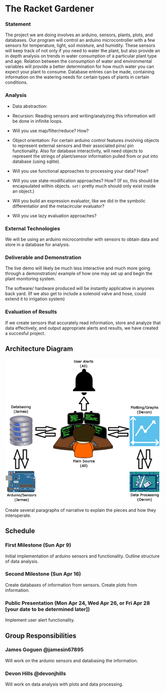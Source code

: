 # The Racket Gardener

### Statement
  
  The project we are doing involves an arduino, sensors, plants, plots, and databases. Our program will control an arduino microcontroller with a few sensors for temperature, light, soil moisture, and humidity. These sensors will keep track of not only if you need to water the plant, but also provide an in depth analysis on trends in water consumption of a particular plant type and age. Relation between the consumption of water and environmental variables will provide a better determination for how much water you can expect your plant to consume. Database entries can be made, containing information on the watering needs for certain types of plants in certain conditions.
  
### Analysis

- Data abstraction: 
  
- Recursion: Reading sensors and writing/analyzing this information will be done in infinite loops.
  
- Will you use map/filter/reduce? How? 

- Object orientation: For certain arduino control features involving objects to represent external sensors and their associated pins/ pin functionality. Also for database interactivity, will need objects to represent the strings of plant/sensor information pulled from or put into database (using sqlite).
  
- Will you use functional approaches to processing your data? How?

- Will you use state-modification approaches? How? (If so, this should be encapsulated within objects. `set!` pretty much should only exist inside an object.)

- Will you build an expression evaluator, like we did in the symbolic differentatior and the metacircular evaluator?

- Will you use lazy evaluation approaches?

### External Technologies

We will be using an arduino microcontroller with sensors to obtain data and store in a database for analysis.


### Deliverable and Demonstration

 The live demo will likely be much less interactive and much more going through a demonstration/ example of how one may set up and begin the plant monitoring system. 

 The software/ hardware produced will be instantly applicative in anyones back yard. (If we also get to include a solenoid valve and hose, could extend it to irrigation system)


### Evaluation of Results
If we create sensors that accurately read information, store and analyze that data effectively, and output appropriate alerts and results, we have created a succesful project.

## Architecture Diagram

![architecture diagram](/arch2.2.png?raw=true "architecture diagram")

Create several paragraphs of narrative to explain the pieces and how they interoperate.

## Schedule

### First Milestone (Sun Apr 9)
Initial implementation of arduino sensors and functionality. Outline structure of data analysis.

### Second Milestone (Sun Apr 16)
Create databases of information from sensors. Create plots from information.

### Public Presentation (Mon Apr 24, Wed Apr 26, or Fri Apr 28 [your date to be determined later])
Implement user alert functionality. 

## Group Responsibilities

### James Goguen @jamesin67895
Will work on the ardunio sensors and databasing the information.

### Devon Hills @devonjhills
Will work on data analysis with plots and data processing.
